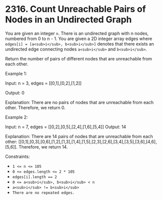 # 2316. Count Unreachable Pairs of Nodes in an Undirected Graph

You are given an integer `n`. There is an undirected graph with n nodes, numbered from 0 to n - 1. You are given a 2D integer array edges where `edges[i] = [a<sub>i</sub>, b<sub>i</sub>]` denotes that there exists an undirected edge connecting nodes `a<sub>i</sub>` and `b<sub>i</sub>`.

Return the number of pairs of different nodes that are unreachable from each other.

Example 1:

Input: n = 3, edges = [[0,1],[0,2],[1,2]]

Output: 0

Explanation: There are no pairs of nodes that are unreachable from each other. Therefore, we return 0.

Example 2:

Input: n = 7, edges = [[0,2],[0,5],[2,4],[1,6],[5,4]]
Output: 14

Explanation: There are 14 pairs of nodes that are unreachable from each other:
[[0,1],[0,3],[0,6],[1,2],[1,3],[1,4],[1,5],[2,3],[2,6],[3,4],[3,5],[3,6],[4,6],[5,6]].
Therefore, we return 14.

Constraints:

- `1 <= n <= 105`
- `0 <= edges.length <= 2 * 105`
- `edges[i].length == 2`
- `0 <= a<sub>i</sub>, b<sub>i</sub> < n`
- `a<sub>i</sub> != b<sub>i</sub>`
- `There are no repeated edges.`
